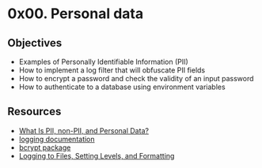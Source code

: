 ﻿
# 0x00. Personal data

## Objectives

-   Examples of Personally Identifiable Information (PII)
-   How to implement a log filter that will obfuscate PII fields
-   How to encrypt a password and check the validity of an input password
-   How to authenticate to a database using environment variables

## Resources

-   [What Is PII, non-PII, and Personal Data?](https://piwik.pro/blog/what-is-pii-personal-data/)
-   [logging documentation](https://docs.python.org/3/library/logging.html)
-   [bcrypt package](https://github.com/pyca/bcrypt/)
-   [Logging to Files, Setting Levels, and Formatting](https://www.youtube.com/watch?v=-ARI4Cz-awo)





